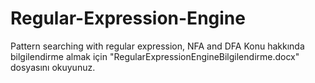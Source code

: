 # Regular-Expression-Engine
Pattern searching with regular expression, NFA and DFA
Konu hakkında bilgilendirme almak için "RegularExpressionEngineBilgilendirme.docx" dosyasını okuyunuz.
